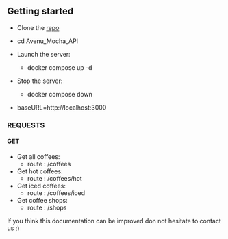 ## Getting started
- Clone the [repo](https://github.com/juniorconseiltaker-technicaltest/Avenu_Mocha_API)
- cd Avenu_Mocha_API
- Launch the server:
  - docker compose up -d
- Stop the server:
  - docker compose down

- baseURL=http://localhost:3000


### REQUESTS

#### GET

- Get all coffees: 
  - route : /coffees
- Get hot coffees: 
  - route : /coffees/hot
- Get iced coffees: 
  - route : /coffees/iced
- Get coffee shops: 
  - route : /shops

If you think this documentation can be improved don not hesitate to contact us ;)

